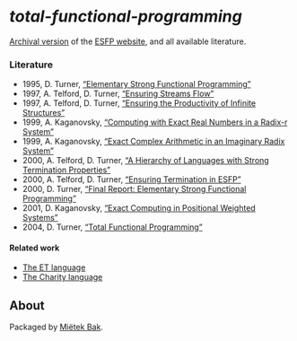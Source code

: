 _total-functional-programming_
==============================

[Archival version](doc/README.md) of the [ESFP website](http://www.cs.kent.ac.uk/people/staff/dat/esfp/), and all available literature.


### Literature

* 1995, D. Turner, [“Elementary Strong Functional Programming”](doc/pdf/1995-turner-elementary-strong-functional-programming.pdf)
* 1997, A. Telford, D. Turner, [“Ensuring Streams Flow”](doc/pdf/1997-telford-turner-ensuring-streams-flow.pdf)
* 1997, A. Telford, D. Turner, [“Ensuring the Productivity of Infinite Structures”](doc/pdf/1997-telford-turner-ensuring-the-productivity-of-infinite-structures.pdf)
* 1999, A. Kaganovsky, [“Computing with Exact Real Numbers in a Radix-r System”](doc/pdf/1999-kaganovsky-computing-with-exact-real-numbers-in-a-radix-r-system.pdf)
* 1999, A. Kaganovsky, [“Exact Complex Arithmetic in an Imaginary Radix System”](doc/pdf/1999-kaganovsky-exact-complex-arithmetic-in-an-imaginary-radix-system.pdf)
* 2000, A. Telford, D. Turner, [“A Hierarchy of Languages with Strong Termination Properties”](doc/pdf/2000-telford-turner-a-hierarchy-of-languages-with-strong-termination-properties.pdf)
* 2000, A. Telford, D. Turner, [“Ensuring Termination in ESFP”](doc/pdf/2000-telford-turner-ensuring-termination-in-esfp.pdf)
* 2000, D. Turner, [“Final Report: Elementary Strong Functional Programming”](doc/pdf/2000-turner-final-report-elementary-strong-functional-programming.pdf)
* 2001, D. Kaganovsky, [“Exact Computing in Positional Weighted Systems”](doc/pdf/2001-kaganovsky-exact-computing-in-positional-weighted-systems.pdf)
* 2004, D. Turner, [“Total Functional Programming”](doc/pdf/2004-turner-total-functional-programming.pdf)


#### Related work

* [The ET language](https://github.com/mietek/et-language)
* [The Charity language](https://github.com/mietek/charity-language)


About
-----

Packaged by [Miëtek Bak](https://mietek.io/).
